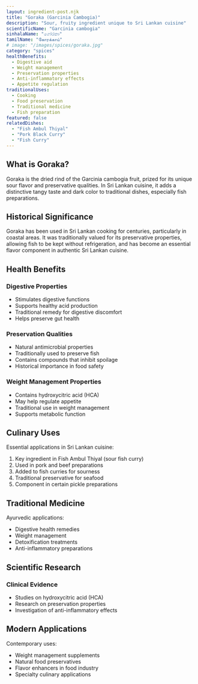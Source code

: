 ```yaml
---
layout: ingredient-post.njk
title: "Goraka (Garcinia Cambogia)"
description: "Sour, fruity ingredient unique to Sri Lankan cuisine"
scientificName: "Garcinia cambogia"
sinhalaName: "ගෝරකා"
tamilName: "கோரக்காய்"
# image: "/images/spices/goraka.jpg"
category: "spices"
healthBenefits:
  - Digestive aid
  - Weight management
  - Preservation properties
  - Anti-inflammatory effects
  - Appetite regulation
traditionalUses:
  - Cooking
  - Food preservation
  - Traditional medicine
  - Fish preparation
featured: false
relatedDishes:
  - "Fish Ambul Thiyal"
  - "Pork Black Curry"
  - "Fish Curry"
---
```


## What is Goraka?

Goraka is the dried rind of the Garcinia cambogia fruit, prized for its unique sour flavor and preservative qualities. In Sri Lankan cuisine, it adds a distinctive tangy taste and dark color to traditional dishes, especially fish preparations.

## Historical Significance

Goraka has been used in Sri Lankan cooking for centuries, particularly in coastal areas. It was traditionally valued for its preservative properties, allowing fish to be kept without refrigeration, and has become an essential flavor component in authentic Sri Lankan cuisine.

## Health Benefits

### Digestive Properties
- Stimulates digestive functions
- Supports healthy acid production
- Traditional remedy for digestive discomfort
- Helps preserve gut health

### Preservation Qualities
- Natural antimicrobial properties
- Traditionally used to preserve fish
- Contains compounds that inhibit spoilage
- Historical importance in food safety

### Weight Management Properties
- Contains hydroxycitric acid (HCA)
- May help regulate appetite
- Traditional use in weight management
- Supports metabolic function

## Culinary Uses

Essential applications in Sri Lankan cuisine:
1. Key ingredient in Fish Ambul Thiyal (sour fish curry)
2. Used in pork and beef preparations
3. Added to fish curries for sourness
4. Traditional preservative for seafood
5. Component in certain pickle preparations

## Traditional Medicine

Ayurvedic applications:
- Digestive health remedies
- Weight management
- Detoxification treatments
- Anti-inflammatory preparations

## Scientific Research

### Clinical Evidence
- Studies on hydroxycitric acid (HCA)
- Research on preservation properties
- Investigation of anti-inflammatory effects

## Modern Applications

Contemporary uses:
- Weight management supplements
- Natural food preservatives
- Flavor enhancers in food industry
- Specialty culinary applications